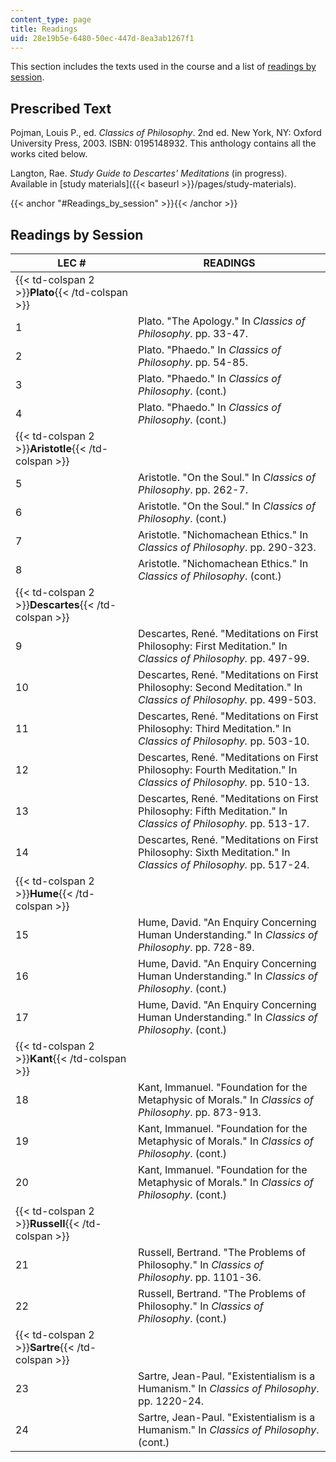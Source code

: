 ```yaml
---
content_type: page
title: Readings
uid: 28e19b5e-6480-50ec-447d-8ea3ab1267f1
---
```


This section includes the texts used in the course and a list of [readings by session](#Readings_by_session).

Prescribed Text
---------------

Pojman, Louis P., ed. _Classics of Philosophy_. 2nd ed. New York, NY: Oxford University Press, 2003. ISBN: 0195148932. This anthology contains all the works cited below.

Langton, Rae. _Study Guide to Descartes' Meditations_ (in progress). Available in [study materials]({{< baseurl >}}/pages/study-materials).

{{< anchor "#Readings_by_session" >}}{{< /anchor >}}

Readings by Session
-------------------

| LEC # | READINGS |
| --- | --- |
| {{< td-colspan 2 >}}**Plato**{{< /td-colspan >}} ||
| 1 | Plato. "The Apology." In _Classics of Philosophy_. pp. 33-47. |
| 2 | Plato. "Phaedo." In _Classics of Philosophy_. pp. 54-85. |
| 3 | Plato. "Phaedo." In _Classics of Philosophy_. (cont.) |
| 4 | Plato. "Phaedo." In _Classics of Philosophy_. (cont.) |
| {{< td-colspan 2 >}}**Aristotle**{{< /td-colspan >}} ||
| 5 | Aristotle. "On the Soul." In _Classics of Philosophy_. pp. 262-7. |
| 6 | Aristotle. "On the Soul." In _Classics of Philosophy_. (cont.) |
| 7 | Aristotle. "Nichomachean Ethics." In _Classics of Philosophy_. pp. 290-323. |
| 8 | Aristotle. "Nichomachean Ethics." In _Classics of Philosophy_. (cont.) |
| {{< td-colspan 2 >}}**Descartes**{{< /td-colspan >}} ||
| 9 | Descartes, René. "Meditations on First Philosophy: First Meditation." In _Classics of Philosophy._ pp. 497-99. |
| 10 | Descartes, René. "Meditations on First Philosophy: Second Meditation." In _Classics of Philosophy._ pp. 499-503. |
| 11 | Descartes, René. "Meditations on First Philosophy: Third Meditation." In _Classics of Philosophy._ pp. 503-10. |
| 12 | Descartes, René. "Meditations on First Philosophy: Fourth Meditation." In _Classics of Philosophy._ pp. 510-13. |
| 13 | Descartes, René. "Meditations on First Philosophy: Fifth Meditation." In _Classics of Philosophy._ pp. 513-17. |
| 14 | Descartes, René. "Meditations on First Philosophy: Sixth Meditation." In _Classics of Philosophy._ pp. 517-24. |
| {{< td-colspan 2 >}}**Hume**{{< /td-colspan >}} ||
| 15 | Hume, David. "An Enquiry Concerning Human Understanding." In _Classics of Philosophy_. pp. 728-89. |
| 16 | Hume, David. "An Enquiry Concerning Human Understanding." In _Classics of Philosophy_. (cont.) |
| 17 | Hume, David. "An Enquiry Concerning Human Understanding." In _Classics of Philosophy_. (cont.) |
| {{< td-colspan 2 >}}**Kant**{{< /td-colspan >}} ||
| 18 | Kant, Immanuel. "Foundation for the Metaphysic of Morals." In _Classics of Philosophy_. pp. 873-913. |
| 19 | Kant, Immanuel. "Foundation for the Metaphysic of Morals." In _Classics of Philosophy_. (cont.) |
| 20 | Kant, Immanuel. "Foundation for the Metaphysic of Morals." In _Classics of Philosophy_. (cont.) |
| {{< td-colspan 2 >}}**Russell**{{< /td-colspan >}} ||
| 21 | Russell, Bertrand. "The Problems of Philosophy." In _Classics of Philosophy_. pp. 1101-36. |
| 22 | Russell, Bertrand. "The Problems of Philosophy." In _Classics of Philosophy_. (cont.) |
| {{< td-colspan 2 >}}**Sartre**{{< /td-colspan >}} ||
| 23 | Sartre, Jean-Paul. "Existentialism is a Humanism." In _Classics of Philosophy_. pp. 1220-24. |
| 24 | Sartre, Jean-Paul. "Existentialism is a Humanism." In _Classics of Philosophy_. (cont.)